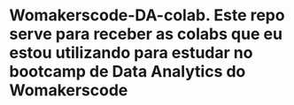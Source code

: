 # Womakerscode-DA-colab. Este repo serve para receber as colabs que eu estou utilizando para estudar no bootcamp de Data Analytics do Womakerscode
